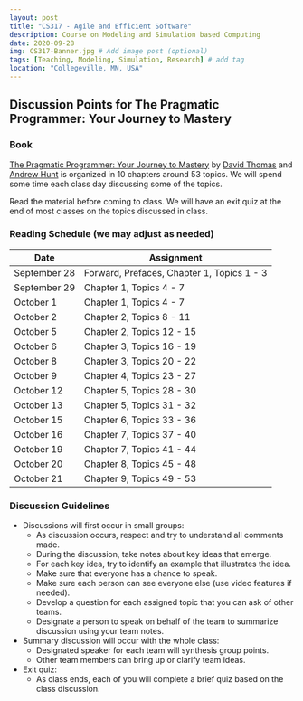 ```yaml
---
layout: post
title: "CS317 - Agile and Efficient Software"
description: Course on Modeling and Simulation based Computing
date: 2020-09-28
img: CS317-Banner.jpg # Add image post (optional)
tags: [Teaching, Modeling, Simulation, Research] # add tag
location: "Collegeville, MN, USA"
---
```


## Discussion Points for The Pragmatic Programmer: Your Journey to Mastery

### Book
[The Pragmatic Programmer: Your Journey to Mastery](https://pragprog.com/titles/tpp20/the-pragmatic-programmer-20th-anniversary-edition/) by [David Thomas](https://pragdave.me) and [Andrew Hunt](https://toolshed.com) is organized in 10 chapters around 53 topics.  We will spend some time each class day discussing some of the topics.

Read the material before coming to class.  We will have an exit quiz at the end of most classes on the topics discussed in class.

### Reading Schedule (we may adjust as needed)

| **Date** | **Assignment** |
| -------- | -------------- |
| September 28 | Forward, Prefaces, Chapter 1, Topics 1 - 3 |
| September 29 | Chapter 1, Topics 4 - 7 |
| October 1 | Chapter 1, Topics 4 - 7 |
| October 2 | Chapter 2, Topics 8 - 11 |
| October 5 | Chapter 2, Topics 12 - 15 |
| October 6 | Chapter 3, Topics 16 - 19 |
| October 8 | Chapter 3, Topics 20 - 22 |
| October 9 | Chapter 4, Topics 23 - 27 |
| October 12 | Chapter 5, Topics 28 - 30 |
| October 13 | Chapter 5, Topics 31 - 32 |
| October 15 | Chapter 6, Topics 33 - 36 |
| October 16 | Chapter 7, Topics 37 - 40 |
| October 19 | Chapter 7, Topics 41 - 44 |
| October 20 | Chapter 8, Topics 45 - 48 |
| October 21 | Chapter 9, Topics 49 - 53 |



### Discussion Guidelines
- Discussions will first occur in small groups:
  - As discussion occurs, respect and try to understand all comments made.
  - During the discussion, take notes about key ideas that emerge.  
  - For each key idea, try to identify an example that illustrates the idea.
  - Make sure that everyone has a chance to speak.
  - Make sure each person can see everyone else (use video features if needed).
  - Develop a question for each assigned topic that you can ask of other teams.
  - Designate a person to speak on behalf of the team to summarize discussion using your team notes.
- Summary discussion will occur with the whole class:
  - Designated speaker for each team will synthesis group points.
  - Other team members can bring up or clarify team ideas.
- Exit quiz:
  - As class ends, each of you will complete a brief quiz based on the class discussion.
